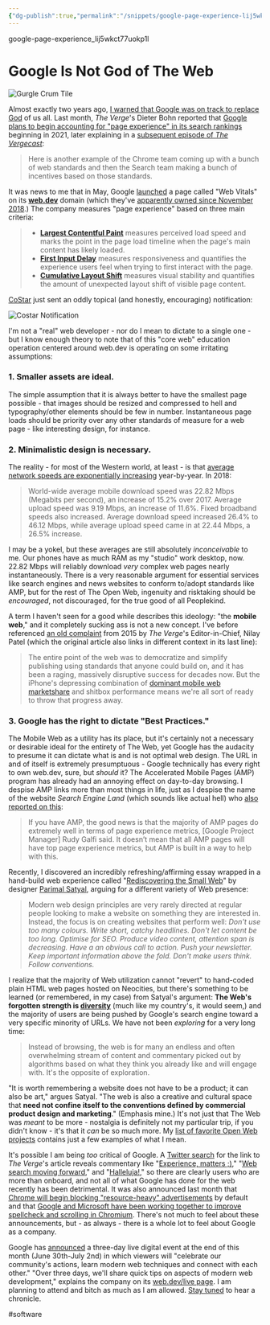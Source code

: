 ```yaml
---
{"dg-publish":true,"permalink":"/snippets/google-page-experience-lij5wkct77uokp1l/","dgHomeLink":true,"dgPassFrontmatter":false}
---
```


google-page-experience_lij5wkct77uokp1l

# Google Is Not God of The Web

![Gurgle Crum Tile](https://i.snap.as/sA0Npx6.png)

<!--more-->

Almost exactly two years ago, [I warned that Google was on track to replace God](https://bilge.world/google-soul-ledger-dont-be-evil) of us all. Last month, *The Verge*'s Dieter Bohn reported that [Google plans to begin accounting for "page experience" in its search rankings](https://www.theverge.com/2020/5/28/21272543/google-search-results-page-experience-load-time-contentfu-paint-layout-shift-top-stories-amp) beginning in 2021, later explaining in a [subsequent episode of *The Vergecast*](https://www.theverge.com/21274502/vergecast-podcast-407-trump-executive-order-social-media-hbo-max-launch): 

> Here is another example of the Chrome team coming up with a bunch of web standards and then the Search team making a bunch of incentives based on those standards.

It was news to me that in May, Google [launched](https://blog.chromium.org/2020/05/introducing-web-vitals-essential-metrics.html) a page called "Web Vitals" on its [**web.dev**](https://web.dev/vitals/) domain (which they've [apparently owned since November 2018](http://web.archive.org/web/20180415000000*/web.dev).) The company measures "page experience" based on three main criteria:

> - [**Largest Contentful Paint**](https://web.dev/lcp/) measures perceived load speed and marks the point in the page load timeline when the page's main content has likely loaded.
> - [**First Input Delay**](https://web.dev/fid/) measures responsiveness and quantifies the experience users feel when trying to first interact with the page.
> - [**Cumulative Layout Shift**](https://web.dev/cls/) measures visual stability and quantifies the amount of unexpected layout shift of visible page content.

[CoStar](https://www.costarastrology.com/neoyokel) just sent an oddly topical (and honestly, encouraging) notification:

![Costar Notification](https://i.snap.as/1Lo8JrN.jpeg)

I'm not a "real" web developer - nor do I mean to dictate to a single one - but I know enough theory to note that of this "core web" education operation centered around web.dev is operating on some irritating assumptions:

### 1. Smaller assets are ideal.

The simple assumption that it is always better to have the smallest page possible - that images should be resized and compressed to hell and typography/other elements should be few in number. Instantaneous page loads should be priority over any other standards of measure for a web page - like interesting design, for instance.

### 2. Minimalistic design is necessary.

The reality - for most of the Western world, at least - is that [average network speeds are exponentially increasing](https://www.forbes.com/sites/kevinmurnane/2018/12/11/heres-how-internet-speeds-fared-for-the-worlds-fastest-and-largest-countries-in-2018/#3f3124664976) year-by-year. In 2018:

> World-wide average mobile download speed was 22.82 Mbps (Megabits per second), an increase of 15.2% over 2017. Average upload speed was 9.19 Mbps, an increase of 11.6%. Fixed broadband speeds also increased. Average download speed increased 26.4% to 46.12 Mbps, while average upload speed came in at 22.44 Mbps, a 26.5% increase.

I may be a yokel, but these averages are still absolutely *inconceivable* to me. Our phones have as much RAM as my "studio" work desktop, now. 22.82 Mbps will reliably download *very* complex web pages nearly instantaneously. There is a very reasonable argument for essential services like search engines and news websites to conform to/adopt standards like AMP, but for the rest of The Open Web, ingenuity and risktaking should be *encouraged*, not discouraged, for the true good of all Peoplekind.

A term I haven't seen for a good while describes this ideology: "the **mobile web**," and it completely sucking ass is not a new concept. I've before referenced [an old complaint](https://www.theverge.com/2015/7/20/9002721/the-mobile-web-sucks) from 2015 by *The Verge*'s Editor-in-Chief, Nilay Patel (which the original article also links in different context in its last line):

> The entire point of the web was to democratize and simplify publishing using standards that anyone could build on, and it has been a raging, massively disruptive success for decades now. But the iPhone's depressing combination of [dominant mobile web marketshare](https://www.netmarketshare.com/browser-market-share.aspx?qprid=0&qpcustomd=1) and shitbox performance means we're all sort of ready to throw that progress away.

### 3. Google has the right to dictate "Best Practices."

The Mobile Web as a utility has its place, but it's certainly not a necessary or desirable ideal for the entirety of The Web, yet Google has the audacity to presume it can dictate what is and is not optimal web design. The URL in and of itself is extremely presumptuous - Google technically has every right to own web.dev, sure, but *should* it? The Accelerated Mobile Pages (AMP) program has already had an annoying effect on day-to-day browsing. I despise AMP links more than most things in life, just as I despise the name of the website *Search Engine Land* (which sounds like actual hell) who [also reported on this](https://searchengineland.com/the-google-page-experience-update-user-experience-to-become-a-google-ranking-factor-335252):

> If you have AMP, the good news is that the majority of AMP pages do extremely well in terms of page experience metrics, [Google Project Manager] Rudy Galfi said. It doesn’t mean that all AMP pages will have top page experience metrics, but AMP is built in a way to help with this.

Recently, I discovered an incredibly refreshing/affirming essay wrapped in a hand-build web experience called "[Rediscovering the Small Web](https://neustadt.fr/essays/the-small-web/)" by designer [Parimal Satyal](https://twitter.com/parimalsatyal), arguing for a different variety of Web presence:

> Modern web design principles are very rarely directed at regular people looking to make a website on something they are interested in. Instead, the focus is on creating websites that perform well:
> *Don't use too many colours. Write short, catchy headlines. Don't let content be too long. Optimise for SEO. Produce video content, attention span is decreasing. Have a an obvious call to action. Push your newsletter. Keep important information above the fold. Don't make users think. Follow conventions.*

I realize that the majority of Web utilization cannot "revert" to hand-coded plain HTML web pages hosted on Neocities, but there's something to be learned (or remembered, in my case) from Satyal's argument: **The Web's forgotten strength is <u>diversity</u>** (much like my country's, it would seem,) and the majority of users are being pushed by Google's search engine toward a very specific minority of URLs. We have not been *exploring* for a very long time:

> Instead of browsing, the web is for many an endless and often overwhelming stream of content and commentary picked out by algorithms based on what they think you already like and will engage with. It's the opposite of exploration.

"It is worth remembering a website does not have to be a product; it can also be art," argues Satyal. "The web is also a creative and cultural space that **need not confine itself to the conventions defined by commercial product design and marketing**." (Emphasis mine.) It's not just that The Web was *meant* to be more - nostalgia is definitely not my particular trip, if you didn't know - it's that it *can* be so much more. My [list of favorite Open Web projects](https://bilge.world/open) contains just a few examples of what I mean.

It's possible I am being *too* critical of Google. A [Twitter search](https://twitter.com/search?q=%22https%3A%2F%2Fwww.theverge.com%2F2020%2F5%2F28%2F21272543%2Fgoogle-search-results-page-experience-load-time-contentfu-paint-layout-shift-top-stories-amp%22&f=live) for the link to *The Verge*'s article reveals commentary like "[Experience, matters ;)](https://twitter.com/carlosriverao/status/1266051773472608257)," "[Web search moving forward](https://twitter.com/markupgrade/status/1266492831218139137)," and "[Halleluja!](https://twitter.com/reDDakteur/status/1266078587767177219)," so there are clearly users who are more than onboard, and not all of what Google has done for the web recently has been detrimental. It was also announced last month that [Chrome will begin blocking "resource-heavy" advertisements](https://blog.chromium.org/2020/05/resource-heavy-ads-in-chrome.html) by default and that [Google and Microsoft have been working together to improve spellcheck and scrolling in Chromium](https://www.theverge.com/2020/5/28/21273934/microsoft-google-chrome-edge-chromium-spellcheck-improvements). There's not much to feel about these announcements, but - as always - there is a whole lot to feel about Google as a company.

Google has [announced](https://dev.to/chromiumdev/announcing-web-dev-live-a-three-day-digital-event-2640) a three-day live digital event at the end of this month (June 30th-July 2nd) in which viewers will "celebrate our community's actions, learn modern web techniques and connect with each other." "Over three days, we'll share quick tips on aspects of modern web development," explains the company on its [web.dev/live page](https://web.dev/live/). I am planning to attend and bitch as much as I am allowed. [Stay tuned](https://bilge.world/subscribe) to hear a chronicle.

#software